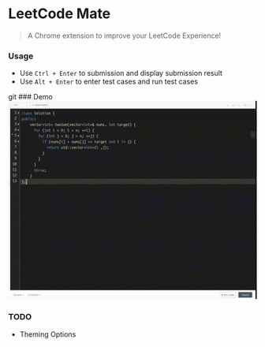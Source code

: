 # LeetCode Mate

> A Chrome extension to improve your LeetCode Experience!




### Usage
* Use `Ctrl + Enter` to submission and display submission result
* Use `Alt + Enter` to enter test cases and run test cases


git ### Demo
![Compile Error](demo/compile_error.gif)

### TODO 
* Theming Options

